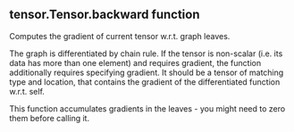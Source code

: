 ## tensor.Tensor.backward function

Computes the gradient of current tensor w.r.t. graph leaves.

The graph is differentiated by chain rule. 
If the tensor is non-scalar (i.e. its data has more than one element) and requires gradient, the function additionally requires specifying gradient.
It should be a tensor of matching type and location, that contains the gradient of the differentiated function w.r.t. self.

This function accumulates gradients in the leaves - you might need to zero them before calling it.
